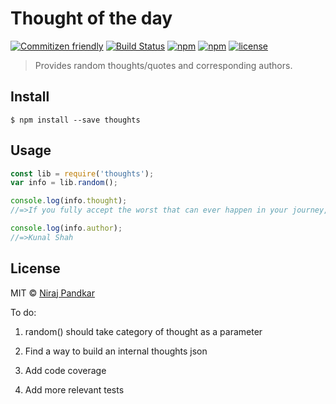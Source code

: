 # Thought of the day

[![Commitizen friendly](https://img.shields.io/badge/commitizen-friendly-brightgreen.svg)](http://commitizen.github.io/cz-cli/) [![Build Status](https://travis-ci.org/nirajpandkar/thought-of-the-day.svg?branch=master)](https://travis-ci.org/nirajpandkar/thought-of-the-day) [![npm](https://img.shields.io/npm/v/thoughts.svg?maxAge=2592000)](https://www.npmjs.com/package/thoughts) [![npm](https://img.shields.io/npm/dt/thoughts.svg?maxAge=2592000)](https://www.npmjs.com/package/thoughts) [![license](https://img.shields.io/github/license/nirajpandkar/thought-of-the-day.svg?maxAge=2592000)]()

> Provides random thoughts/quotes and corresponding authors.

## Install

```
$ npm install --save thoughts
```
## Usage

```js
const lib = require('thoughts');
var info = lib.random();

console.log(info.thought);
//=>If you fully accept the worst that can ever happen in your journey, fear won’t ever be an obstacle in starting-up.

console.log(info.author);
//=>Kunal Shah
```

## License

MIT © [Niraj Pandkar](https://github.com/nirajpandkar)

To do:

1. random() should take category of thought as a parameter

2. Find a way to build an internal thoughts json

3. Add code coverage

4. Add more relevant tests 

